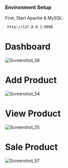 ### Environment Setup
First, Start Apache & MySQL:

```bash
 http://127.0.0.1:8000

```

# Dashboard
![Screenshot_58](https://github.com/Limon714/Storekeeper/assets/72975868/8451c1b1-216d-4211-9186-87ff96eef1fa)

# Add Product 
![Screenshot_54](https://github.com/Limon714/Storekeeper/assets/72975868/c59885a3-de4b-47cf-97f1-677c9af6a137) 

# View Product
![Screenshot_55](https://github.com/Limon714/Storekeeper/assets/72975868/d9d6e210-f5a5-48b0-b5e0-e8b218922ae9) 

# Sale Product
![Screenshot_57](https://github.com/Limon714/Storekeeper/assets/72975868/ae568087-8ad9-4a16-8782-517f158ebdfa)
